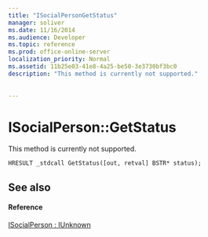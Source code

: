 ```yaml
---
title: "ISocialPersonGetStatus"
manager: soliver
ms.date: 11/16/2014
ms.audience: Developer
ms.topic: reference
ms.prod: office-online-server
localization_priority: Normal
ms.assetid: 11b25e03-41e8-4a25-be50-3e3730bf3bc0
description: "This method is currently not supported."
 
 
---
```


# ISocialPerson::GetStatus

This method is currently not supported. 
  
```
HRESULT _stdcall GetStatus([out, retval] BSTR* status);
```

## See also

#### Reference

[ISocialPerson : IUnknown](isocialpersoniunknown.md)

